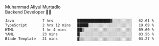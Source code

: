 Muhammad Aliyul Murtadlo
<br>
Backend Developer 👨‍💻
<br>
<!--START_SECTION:waka-->

```txt
Java             7 hrs           ███████████████▓░░░░░░░░░   62.61 %
TypeScript       2 hrs 12 mins   █████░░░░░░░░░░░░░░░░░░░░   19.69 %
HTML             1 hr 4 mins     ██▒░░░░░░░░░░░░░░░░░░░░░░   09.60 %
YAML             23 mins         █░░░░░░░░░░░░░░░░░░░░░░░░   03.56 %
Blade Template   21 mins         ▓░░░░░░░░░░░░░░░░░░░░░░░░   03.27 %
```

<!--END_SECTION:waka-->
